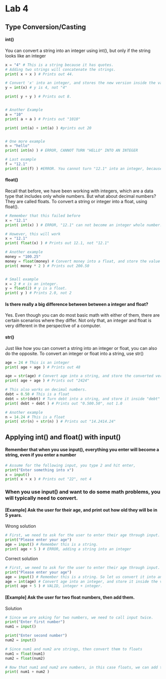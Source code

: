 # Lab 4

## Type Conversion/Casting



#### int()
You can convert a string into an integer using int(), but only if the string looks like an integer

```python
x = "4" # This is a string because it has quotes.
# Adding two strings will concatenate the strings.
print( x + x ) # Prints out 44.

# Convert 'x' into an integer, and stores the new version inside the variable 'y'
y = int(x) # y is 4, not "4"

print( y + y ) # Prints out 8.


# Another Example
a = "10"
print( a + a ) # Prints out "1010"

print( int(a) + int(a) ) #prints out 20


# One more example
n = "hello"
print( int(n) ) # ERROR, CANNOT TURN "HELLO" INTO AN INTEGER

# Last example
f = "12.1"
print( int(f) ) #ERROR. You cannot turn "12.1" into an integer, because 12.1 is not a whole number.

```

#### float()
Recall that before, we have been working with integers, which are a data type that includes only whole numbers. But what about decimal numbers? They are called floats. To convert a string or integer into a float, using float().

```python
# Remember that this failed before
x = "12.1"
print( int(x) ) # ERROR, "12.1" can not become an integer whole number.

# However, this will work
x = "12.1"
print( float(x) ) # Prints out 12.1, not "12.1"

# Another example
money = "100.25"
money = float(money) # Convert money into a float, and store the value in the variable "money"
print( money * 2 ) # Prints out 200.50


# Small example
x = 2 # x is an integer.
y = float(2) # y is a float.
print( y ) # Prints 2.0, not 2

```
#### Is there really a big difference between between a integer and float?
Yes. Even though you can do most basic math with either of them, there are certain scenarios where they differ. Not only that,
an integer and float is very different in the perspective of a computer.

#### str()
Just like how you can convert a string into an integer or float, you can also do the opposite. To convert
an integer or float into a string, use str()
```python
age = 24 # This is an integer
print( age + age ) # Prints out 48

age = str(age) # Convert age into a string, and store the converted version inside the variable "age"
print( age + age ) # Prints out "2424"

# This also works on decimal numbers.
debt = 0.50 # This is a float
debt = str(debt) # Turn debt into a string, and store it inside "debt"
print( debt + debt ) # Prints out "0.500.50", not 1.0

# Another example
n = 14.24 # This is a float
print( str(n) + str(n) ) # Prints out "14.2414.24"

```

## Applying int() and float() with input()

#### Remember that when you use input(), everything you enter will become a string, even if you enter a number
```python
# Assume for the following input, you type 2 and hit enter,
print("Enter something into x")
x = input()   
print( x + x ) # Prints out "22", not 4
```

### When you use input() and want to do some math problems, you will typically need to convert.

#### [Example] Ask the user for their age, and print out how old they will be in 5 years.
Wrong solution
```python
# First, we need to ask for the user to enter their age through input.
print("Please enter your age")
age = input() # Remember this is a string.
print( age + 5 ) # ERROR, adding a string into an integer
```
Correct solution
```python
# First, we need to ask for the user to enter their age through input.
print("Please enter your age")
age = input() # Remember this is a string. So let us convert it into an integer
age = int(age) # Convert age into an integer, and store it inside the variable 'age'.
print( age + 5 ) # VALID, integer + integer.

```

#### [Example] Ask the user for two float numbers, then add them.
Solution
```python
# Since we are asking for two numbers, we need to call input twice.
print("Enter first number")
num1 = input()

print("Enter second number")
num2 = input()

# Since num1 and num2 are strings, then convert them to floats
num1 = float(num1)
num2 = float(num2)

# Now that num1 and num2 are numbers, in this case floats, we can add them properly.
print( num1 + num2 )

```


